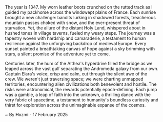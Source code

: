 
The year is 1347.  My worn leather boots crunched on the rutted track as I guided my packhorse across the windswept plains of France.  Each sunrise brought a new challenge: bandits lurking in shadowed forests, treacherous mountain passes choked with snow, and the ever-present threat of starvation.  Yet, the allure of the distant Holy Land, whispered about in hushed tones in village taverns, fueled my weary steps.  The journey was a tapestry woven with hardship and camaraderie, a testament to human resilience against the unforgiving backdrop of medieval Europe.  Every sunset painted a breathtaking canvas of hope against a sky brimming with stars, a silent promise of the adventure yet to come.

Centuries later, the hum of the Althea's hyperdrive filled the bridge as we leaped across the vast gulf separating the Andromeda galaxy from our own.  Captain Elara's voice, crisp and calm, cut through the silent awe of the crew.  We weren't just traversing space; we were charting unmapped territories, encountering alien civilizations both benevolent and hostile.  The risks were astronomical, the rewards potentially epoch-defining.  Each jump was a gamble, a leap of faith into the unknown, a thrilling dance with the very fabric of spacetime, a testament to humanity's boundless curiosity and thirst for exploration across the unimaginable expanse of the cosmos.

~ By Hozmi - 17 February 2025
